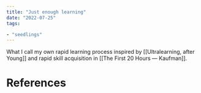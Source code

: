 ```yaml
---
title: "Just enough learning"
date: "2022-07-25"
tags:

- "seedlings"
---
```


What I call my own rapid learning process inspired by [[Ultralearning, after Young]] and rapid skill acquisition in [[The First 20 Hours — Kaufman]].

# References
